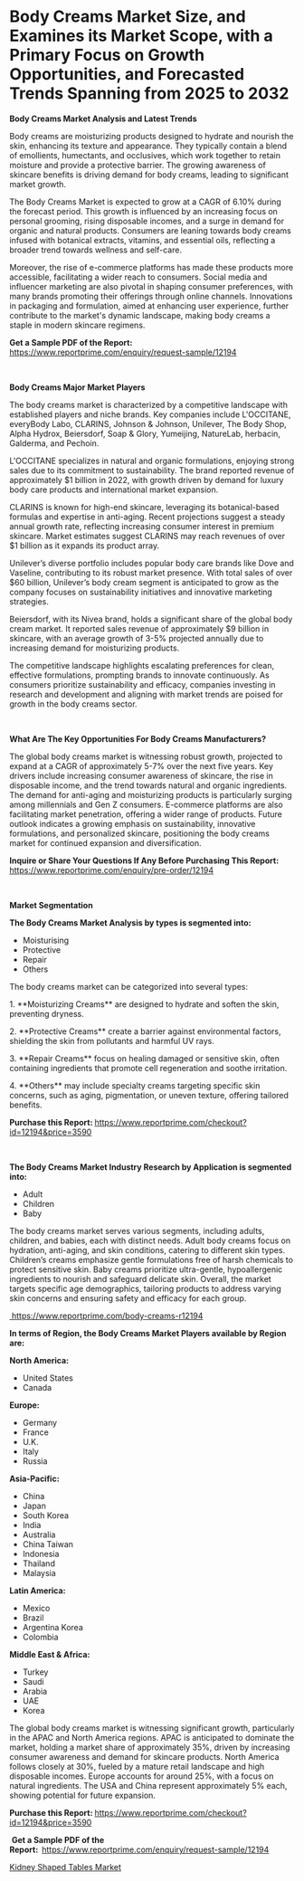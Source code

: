 <p><h1>Body Creams Market Size, and Examines its Market Scope, with a Primary Focus on Growth Opportunities, and Forecasted Trends Spanning from 2025 to 2032</h1></p><p><strong>Body Creams Market Analysis and Latest Trends</strong></p>
<p><p>Body creams are moisturizing products designed to hydrate and nourish the skin, enhancing its texture and appearance. They typically contain a blend of emollients, humectants, and occlusives, which work together to retain moisture and provide a protective barrier. The growing awareness of skincare benefits is driving demand for body creams, leading to significant market growth.</p><p>The Body Creams Market is expected to grow at a CAGR of 6.10% during the forecast period. This growth is influenced by an increasing focus on personal grooming, rising disposable incomes, and a surge in demand for organic and natural products. Consumers are leaning towards body creams infused with botanical extracts, vitamins, and essential oils, reflecting a broader trend towards wellness and self-care.</p><p>Moreover, the rise of e-commerce platforms has made these products more accessible, facilitating a wider reach to consumers. Social media and influencer marketing are also pivotal in shaping consumer preferences, with many brands promoting their offerings through online channels. Innovations in packaging and formulation, aimed at enhancing user experience, further contribute to the market's dynamic landscape, making body creams a staple in modern skincare regimens.</p></p>
<p><strong>Get a Sample PDF of the Report:&nbsp;</strong> <a href="https://www.reportprime.com/enquiry/request-sample/12194?utm_campaign=3273&utm_medium=2&utm_source=Github&utm_content=ia&utm_term=18032025&utm_id=body-creams">https://www.reportprime.com/enquiry/request-sample/12194</a></p>
<p>&nbsp;</p>
<p><strong>Body Creams Major Market Players</strong></p>
<p><p>The body creams market is characterized by a competitive landscape with established players and niche brands. Key companies include L'OCCITANE, everyBody Labo, CLARINS, Johnson & Johnson, Unilever, The Body Shop, Alpha Hydrox, Beiersdorf, Soap & Glory, Yumeijing, NatureLab, herbacin, Galderma, and Pechoin.</p><p>L'OCCITANE specializes in natural and organic formulations, enjoying strong sales due to its commitment to sustainability. The brand reported revenue of approximately $1 billion in 2022, with growth driven by demand for luxury body care products and international market expansion.</p><p>CLARINS is known for high-end skincare, leveraging its botanical-based formulas and expertise in anti-aging. Recent projections suggest a steady annual growth rate, reflecting increasing consumer interest in premium skincare. Market estimates suggest CLARINS may reach revenues of over $1 billion as it expands its product array.</p><p>Unilever’s diverse portfolio includes popular body care brands like Dove and Vaseline, contributing to its robust market presence. With total sales of over $60 billion, Unilever’s body cream segment is anticipated to grow as the company focuses on sustainability initiatives and innovative marketing strategies.</p><p>Beiersdorf, with its Nivea brand, holds a significant share of the global body cream market. It reported sales revenue of approximately $9 billion in skincare, with an average growth of 3-5% projected annually due to increasing demand for moisturizing products.</p><p>The competitive landscape highlights escalating preferences for clean, effective formulations, prompting brands to innovate continuously. As consumers prioritize sustainability and efficacy, companies investing in research and development and aligning with market trends are poised for growth in the body creams sector.</p></p>
<p>&nbsp;</p>
<p><strong>What Are The Key Opportunities For Body Creams Manufacturers?</strong></p>
<p><p>The global body creams market is witnessing robust growth, projected to expand at a CAGR of approximately 5-7% over the next five years. Key drivers include increasing consumer awareness of skincare, the rise in disposable income, and the trend towards natural and organic ingredients. The demand for anti-aging and moisturizing products is particularly surging among millennials and Gen Z consumers. E-commerce platforms are also facilitating market penetration, offering a wider range of products. Future outlook indicates a growing emphasis on sustainability, innovative formulations, and personalized skincare, positioning the body creams market for continued expansion and diversification.</p></p>
<p><strong>Inquire or Share Your Questions If Any Before Purchasing This Report:</strong> <a href="https://www.reportprime.com/enquiry/pre-order/12194?utm_campaign=3273&utm_medium=2&utm_source=Github&utm_content=ia&utm_term=18032025&utm_id=body-creams">https://www.reportprime.com/enquiry/pre-order/12194</a></p>
<p>&nbsp;</p>
<p><strong>Market Segmentation</strong></p>
<p><strong>The Body Creams Market Analysis by types is segmented into:</strong></p>
<p><ul><li>Moisturising</li><li>Protective</li><li>Repair</li><li>Others</li></ul></p>
<p><p>The body creams market can be categorized into several types: </p><p>1. **Moisturizing Creams** are designed to hydrate and soften the skin, preventing dryness. </p><p>2. **Protective Creams** create a barrier against environmental factors, shielding the skin from pollutants and harmful UV rays. </p><p>3. **Repair Creams** focus on healing damaged or sensitive skin, often containing ingredients that promote cell regeneration and soothe irritation. </p><p>4. **Others** may include specialty creams targeting specific skin concerns, such as aging, pigmentation, or uneven texture, offering tailored benefits.</p></p>
<p><strong>Purchase this Report:&nbsp;</strong><a href="https://www.reportprime.com/checkout?id=12194&price=3590&utm_campaign=3273&utm_medium=2&utm_source=Github&utm_content=ia&utm_term=18032025&utm_id=body-creams">https://www.reportprime.com/checkout?id=12194&price=3590</a></p>
<p>&nbsp;</p>
<p><strong>The Body Creams Market Industry Research by Application is segmented into:</strong></p>
<p><ul><li>Adult</li><li>Children</li><li>Baby</li></ul></p>
<p><p>The body creams market serves various segments, including adults, children, and babies, each with distinct needs. Adult body creams focus on hydration, anti-aging, and skin conditions, catering to different skin types. Children’s creams emphasize gentle formulations free of harsh chemicals to protect sensitive skin. Baby creams prioritize ultra-gentle, hypoallergenic ingredients to nourish and safeguard delicate skin. Overall, the market targets specific age demographics, tailoring products to address varying skin concerns and ensuring safety and efficacy for each group.</p></p>
<p><a href="https://www.reportprime.com/body-creams-r12194?utm_campaign=3273&utm_medium=2&utm_source=Github&utm_content=ia&utm_term=18032025&utm_id=body-creams">&nbsp;https://www.reportprime.com/body-creams-r12194</a></p>
<p><strong>In terms of Region, the Body Creams Market Players available by Region are:</strong></p>
<p>
    <p> <strong> North America: </strong>
        <ul>
            <li>United States</li>
            <li>Canada</li>
        </ul>
        </p> 
    <p> <strong> Europe: </strong>
        <ul>
            <li>Germany</li>
            <li>France</li>
            <li>U.K.</li>
            <li>Italy</li>
            <li>Russia</li>
        </ul>
        </p> 
    <p> <strong> Asia-Pacific: </strong>
        <ul>
            <li>China</li>
            <li>Japan</li>
            <li>South Korea</li>
            <li>India</li>
            <li>Australia</li>
            <li>China Taiwan</li>
            <li>Indonesia</li>
            <li>Thailand</li>
            <li>Malaysia</li>
        </ul>
        </p> 
    <p> <strong> Latin America: </strong>
        <ul>
            <li>Mexico</li>
            <li>Brazil</li>
            <li>Argentina Korea</li>
            <li>Colombia</li>
        </ul>
        </p> 
    <p> <strong> Middle East & Africa: </strong>
        <ul>
            <li>Turkey</li>
            <li>Saudi</li>
            <li>Arabia</li>
            <li>UAE</li>
            <li>Korea</li>
        </ul>
    </p>
    </p>
<p><p>The global body creams market is witnessing significant growth, particularly in the APAC and North America regions. APAC is anticipated to dominate the market, holding a market share of approximately 35%, driven by increasing consumer awareness and demand for skincare products. North America follows closely at 30%, fueled by a mature retail landscape and high disposable incomes. Europe accounts for around 25%, with a focus on natural ingredients. The USA and China represent approximately 5% each, showing potential for future expansion.</p></p>
<p><strong>Purchase this Report: </strong><a href="https://www.reportprime.com/checkout?id=12194&price=3590&utm_campaign=3273&utm_medium=2&utm_source=Github&utm_content=ia&utm_term=18032025&utm_id=body-creams">https://www.reportprime.com/checkout?id=12194&price=3590</a></p>
<p>&nbsp;<strong>Get a Sample PDF of the Report:&nbsp;&nbsp;</strong><a href="https://www.reportprime.com/enquiry/request-sample/12194?utm_campaign=3273&utm_medium=2&utm_source=Github&utm_content=ia&utm_term=18032025&utm_id=body-creams">https://www.reportprime.com/enquiry/request-sample/12194</a></p>
<p><strong></strong></p>
<p><p><a href="https://github.com/jolinolooman/Market-Research-Report-List-1/blob/main/kidney-shaped-tables-market.md?utm_campaign=3273&utm_medium=2&utm_source=Github&utm_content=ia&utm_term=18032025&utm_id=body-creams">Kidney Shaped Tables Market</a></p></p>